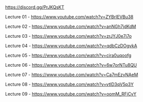 https://discord.gg/PrJKQsKT

Lecture 01 - https://www.youtube.com/watch?v=ZYBrIEVBu38

Lecture 02 - https://www.youtube.com/watch?v=anNGh7jdKdM

Lecture 03 - https://www.youtube.com/watch?v=zrJYJ0e7i7o

Lecture 04 - https://www.youtube.com/watch?v=qdbCzDOgvkA

Lecture 05 - https://www.youtube.com/watch?v=cira0uqoofg

Lecture 06 - https://www.youtube.com/watch?v=6w7orNTu8QU

Lecture 07 - https://www.youtube.com/watch?v=Ca7mEzyNAeM

Lecture 08 - https://www.youtube.com/watch?v=vtlD3qV5p3Y

Lecture 09 - https://www.youtube.com/watch?v=oomM_RFiCvY
